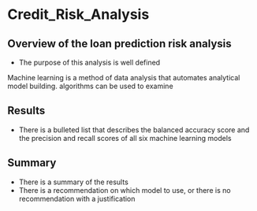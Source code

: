 # Credit_Risk_Analysis

## Overview of the loan prediction risk analysis
* The purpose of this analysis is well defined

Machine learning is a method of data analysis that automates analytical model building. algorithms can be used to examine 


## Results
* There is a bulleted list that describes the balanced accuracy score and the precision and recall scores of all six machine learning models

## Summary
* There is a summary of the results
* There is a recommendation on which model to use, or there is no recommendation with a justification